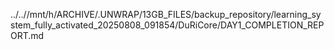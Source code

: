 ../..//mnt/h/ARCHIVE/.UNWRAP/13GB_FILES/backup_repository/learning_system_fully_activated_20250808_091854/DuRiCore/DAY1_COMPLETION_REPORT.md